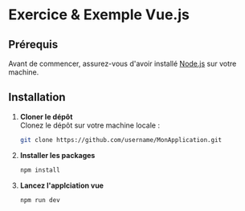# Exercice & Exemple Vue.js

## Prérequis

Avant de commencer, assurez-vous d'avoir installé [Node.js](https://nodejs.org/) sur votre machine.

## Installation

1. **Cloner le dépôt**  
   Clonez le dépôt sur votre machine locale :
   ```bash
   git clone https://github.com/username/MonApplication.git
   
2. **Installer les packages**  
   ```bash
   npm install
   ```
3. **Lancez l'applciation vue**  
   ```bash
   npm run dev
   ```
